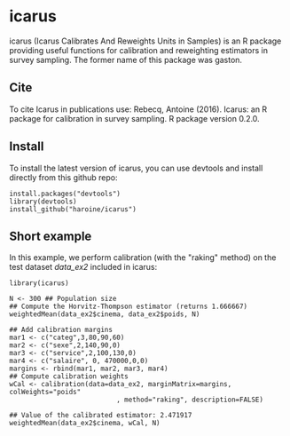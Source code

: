 # icarus

icarus (Icarus Calibrates And Reweights Units in Samples) is an R package providing useful functions for calibration and reweighting estimators in survey sampling. The former name of this package was gaston.

## Cite

To cite Icarus in publications use: Rebecq, Antoine (2016). Icarus: an R package for calibration in survey sampling. R package version 0.2.0.

## Install

To install the latest version of icarus, you can use devtools and install directly from this github repo:

```
install.packages("devtools")
library(devtools)
install_github("haroine/icarus")
````

## Short example

In this example, we perform calibration (with the "raking" method) on the test dataset _data_ex2_ included in icarus:

```
library(icarus)

N <- 300 ## Population size
## Compute the Horvitz-Thompson estimator (returns 1.666667)
weightedMean(data_ex2$cinema, data_ex2$poids, N)

## Add calibration margins
mar1 <- c("categ",3,80,90,60)
mar2 <- c("sexe",2,140,90,0)
mar3 <- c("service",2,100,130,0)
mar4 <- c("salaire", 0, 470000,0,0)
margins <- rbind(mar1, mar2, mar3, mar4)
## Compute calibration weights
wCal <- calibration(data=data_ex2, marginMatrix=margins, colWeights="poids"
                           , method="raking", description=FALSE)
                           
## Value of the calibrated estimator: 2.471917
weightedMean(data_ex2$cinema, wCal, N)
```
